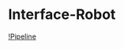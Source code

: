 # Interface-Robot

[!Pipeline](https://github.com/AutoMateEPFL/robot-interface/actions/workflows/python-app.yml/badge.svg)


